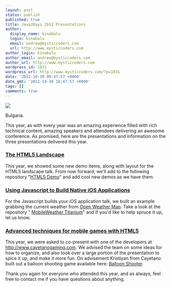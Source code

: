 ```yaml
---
layout: post
status: publish
published: true
title: Java2Days 2012 Presentations
author:
  display_name: kinabalu
  login: kinabalu
  email: andrew@mysticcoders.com
  url: http://www.mysticcoders.com
author_login: kinabalu
author_email: andrew@mysticcoders.com
author_url: http://www.mysticcoders.com
wordpress_id: 1831
wordpress_url: http://www.mysticcoders.com/?p=1831
date: '2012-10-30 09:47:57 +0000'
date_gmt: '2012-10-30 16:47:57 +0000'
tags: []
comments: true
---
```

<a href="http://www.flickr.com/photos/kinabalu/sets/72157631889108228/"><img src="http://farm9.staticflickr.com/8464/8138802052_dd2cf9456f_c.jpg" border="0" /></a>

Bulgaria.

This year, as with every year was an amazing experience filled with rich technical content, amazing speakers and attendees delivering an awesome conference.  As promised, here are the presentations and information on the three presentations delivered this year.

<h3><a href="https://s3.amazonaws.com/mysticweb-bucket/presentations/java2days_2012/The+HTML5+Landscape+-+java2days+2012.pdf">The HTML5 Landscape</a></h3>
This year, we showed some new demo items, along with layout for the HTML5 landscape talk.  From now forward, we'll add to the following repository
"<a href="https://github.com/kinabalu/html5demo">HTML5 Demo</a>" and add cool new demos as we have them.

<h3><a href="https://s3.amazonaws.com/mysticweb-bucket/presentations/java2days_2012/Using+Javascript+to+Build+Native+iOS+Applications+-+java2days+2012.pdf">Using Javascript to Build Native iOS Applications</a></h3>
For the Javascript builds your iOS application talk, we built an example grabbing the current weather from <a href="http://openweathermap.org" rel="nofollow">Open Weather Map</a>.  Take a look at the repository "
<a href="https://github.com/kinabalu/mobileweather">MobileWeather Titanium</a>" and if you'd like to help spruce it up, let us know.

<h3><a href="https://s3.amazonaws.com/mysticweb-bucket/presentations/java2days_2012/Advanced+techniques+for+mobile+games+with+HTML5+-+java2days+2012.pdf">Advanced techniques for mobile games with HTML5</a></h3>
This year, we were asked to co-present with one of the developers at <a href="http://www.cayetanogaming.com" rel="nofollow">http://www.cayetanogaming.com</a>.  We advised the team on some ideas for how to organize, and also took over a large portion of the presentation to spice it up, and make it more fun.  On advisement Kristiyan from Cayetano built out a balloon shooting game available here: <a href="https://github.com/kinabalu/balloonshooter">Balloon Shooter</a>.

Thank you again for everyone who attended this year, and as always, feel free to contact me if you have questions about anything.

